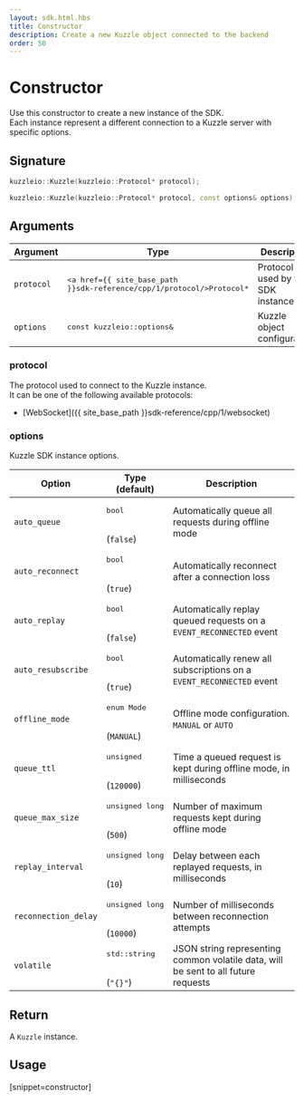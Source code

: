 ```yaml
---
layout: sdk.html.hbs
title: Constructor
description: Create a new Kuzzle object connected to the backend
order: 50
---
```


# Constructor

Use this constructor to create a new instance of the SDK.  
Each instance represent a different connection to a Kuzzle server with specific options.

## Signature

```cpp
kuzzleio::Kuzzle(kuzzleio::Protocol* protocol);

kuzzleio::Kuzzle(kuzzleio::Protocol* protocol, const options& options);
```

## Arguments

| Argument  | Type        | Description                     |
| --------- | ----------- | ------------------------------- |
| `protocol`    | <pre><a href={{ site_base_path }}sdk-reference/cpp/1/protocol/>Protocol\*</a></pre> | Protocol used by the SDK instance |
| `options` | <pre>const kuzzleio::options\&</pre>   | Kuzzle object configuration |

### protocol

The protocol used to connect to the Kuzzle instance.  
It can be one of the following available protocols:
  - [WebSocket]({{ site_base_path }}sdk-reference/cpp/1/websocket)


### options

Kuzzle SDK instance options.


| Option               | Type<br/>(default)               | Description         |
| -------------------- | ------------------ | ------------------------------------------------------------------ | 
| `auto_queue`         | <pre>bool</pre><br/>(`false`)  | Automatically queue all requests during offline mode   |
| `auto_reconnect`     | <pre>bool</pre><br/>(`true`)  | Automatically reconnect after a connection loss         |
| `auto_replay`        | <pre>bool</pre><br/>(`false`)  | Automatically replay queued requests on a `EVENT_RECONNECTED` event |
| `auto_resubscribe`   | <pre>bool</pre><br/>(`true`)  | Automatically renew all subscriptions on a `EVENT_RECONNECTED` event |
| `offline_mode`       | <pre>enum Mode</pre><br/>(`MANUAL`) | Offline mode configuration. `MANUAL` or `AUTO` |
| `queue_ttl`          | <pre>unsigned</pre><br/>(`120000`) | Time a queued request is kept during offline mode, in milliseconds |
| `queue_max_size`     | <pre>unsigned long</pre><br/>(`500`) | Number of maximum requests kept during offline mode |
| `replay_interval`    | <pre>unsigned long</pre><br/>(`10`) | Delay between each replayed requests, in milliseconds |
| `reconnection_delay` | <pre>unsigned long</pre><br/>(`10000`) | Number of milliseconds between reconnection attempts |
| `volatile`           | <pre>std::string</pre><br/>(`"{}"`) | JSON string representing common volatile data, will be sent to all future requests |

## Return

A `Kuzzle` instance.

## Usage

[snippet=constructor]
